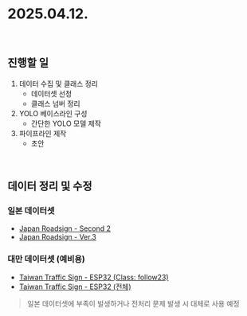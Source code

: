 # 2025.04.12.

&nbsp;

## 진행할 일

1. 데이터 수집 및 클래스 정리
   - 데이터셋 선정
   - 클래스 넘버 정리
2. YOLO 베이스라인 구성
   - 간단한 YOLO 모델 제작
3. 파이프라인 제작
   - 초안

&nbsp;

## 데이터 정리 및 수정

### 일본 데이터셋

- [Japan Roadsign - Second 2](https://universe.roboflow.com/test-u58bl/japan-roadsign-second-2/browse?queryText=&pageSize=50&startingIndex=0&browseQuery=true)
- [Japan Roadsign - Ver.3](https://universe.roboflow.com/test-u58bl/japan-roadsign-ver.3/browse)


### 대만 데이터셋 (예비용)

- [Taiwan Traffic Sign - ESP32 (Class: follow23)](https://universe.roboflow.com/sign-tcbgl/esp32-i3moz/browse?queryText=class%3Afollow23&pageSize=50&startingIndex=0&browseQuery=true)  
- [Taiwan Traffic Sign - ESP32 (전체)](https://universe.roboflow.com/sign-tcbgl/esp32-i3moz/browse?queryText=&pageSize=50&startingIndex=0&browseQuery=true)

> 일본 데이터셋에 부족이 발생하거나 전처리 문제 발생 시 대체로 사용 예정
